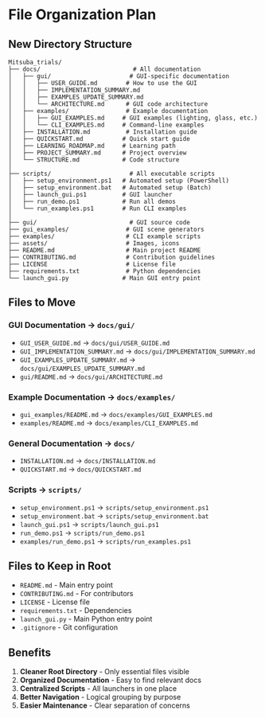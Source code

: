 # File Organization Plan

## New Directory Structure

```
Mitsuba_trials/
├── docs/                          # All documentation
│   ├── gui/                      # GUI-specific documentation
│   │   ├── USER_GUIDE.md        # How to use the GUI
│   │   ├── IMPLEMENTATION_SUMMARY.md
│   │   ├── EXAMPLES_UPDATE_SUMMARY.md
│   │   └── ARCHITECTURE.md      # GUI code architecture
│   ├── examples/                # Example documentation
│   │   ├── GUI_EXAMPLES.md     # GUI examples (lighting, glass, etc.)
│   │   └── CLI_EXAMPLES.md     # Command-line examples
│   ├── INSTALLATION.md          # Installation guide
│   ├── QUICKSTART.md           # Quick start guide
│   ├── LEARNING_ROADMAP.md     # Learning path
│   ├── PROJECT_SUMMARY.md      # Project overview
│   └── STRUCTURE.md            # Code structure
│
├── scripts/                      # All executable scripts
│   ├── setup_environment.ps1   # Automated setup (PowerShell)
│   ├── setup_environment.bat   # Automated setup (Batch)
│   ├── launch_gui.ps1          # GUI launcher
│   ├── run_demo.ps1            # Run all demos
│   └── run_examples.ps1        # Run CLI examples
│
├── gui/                          # GUI source code
├── gui_examples/                # GUI scene generators
├── examples/                    # CLI example scripts
├── assets/                      # Images, icons
├── README.md                    # Main project README
├── CONTRIBUTING.md              # Contribution guidelines
├── LICENSE                      # License file
├── requirements.txt             # Python dependencies
└── launch_gui.py               # Main GUI entry point
```

## Files to Move

### GUI Documentation → `docs/gui/`
- `GUI_USER_GUIDE.md` → `docs/gui/USER_GUIDE.md`
- `GUI_IMPLEMENTATION_SUMMARY.md` → `docs/gui/IMPLEMENTATION_SUMMARY.md`
- `GUI_EXAMPLES_UPDATE_SUMMARY.md` → `docs/gui/EXAMPLES_UPDATE_SUMMARY.md`
- `gui/README.md` → `docs/gui/ARCHITECTURE.md`

### Example Documentation → `docs/examples/`
- `gui_examples/README.md` → `docs/examples/GUI_EXAMPLES.md`
- `examples/README.md` → `docs/examples/CLI_EXAMPLES.md`

### General Documentation → `docs/`
- `INSTALLATION.md` → `docs/INSTALLATION.md`
- `QUICKSTART.md` → `docs/QUICKSTART.md`

### Scripts → `scripts/`
- `setup_environment.ps1` → `scripts/setup_environment.ps1`
- `setup_environment.bat` → `scripts/setup_environment.bat`
- `launch_gui.ps1` → `scripts/launch_gui.ps1`
- `run_demo.ps1` → `scripts/run_demo.ps1`
- `examples/run_demo.ps1` → `scripts/run_examples.ps1`

## Files to Keep in Root
- `README.md` - Main entry point
- `CONTRIBUTING.md` - For contributors
- `LICENSE` - License file
- `requirements.txt` - Dependencies
- `launch_gui.py` - Main Python entry point
- `.gitignore` - Git configuration

## Benefits

1. **Cleaner Root Directory** - Only essential files visible
2. **Organized Documentation** - Easy to find relevant docs
3. **Centralized Scripts** - All launchers in one place
4. **Better Navigation** - Logical grouping by purpose
5. **Easier Maintenance** - Clear separation of concerns
